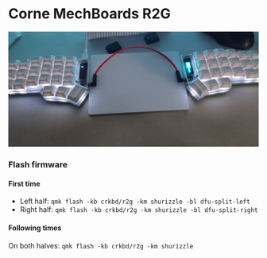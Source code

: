 # Corne MechBoards R2G

![crkbd](/.github/pictures/crkbd.jpg)

### Flash firmware

#### First time

- Left half: `qmk flash -kb crkbd/r2g -km shurizzle -bl dfu-split-left`
- Right half: `qmk flash -kb crkbd/r2g -km shurizzle -bl dfu-split-right`

#### Following times

On both halves: `qmk flash -kb crkbd/r2g -km shurizzle`
